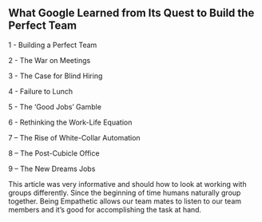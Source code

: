 ## What Google Learned from Its Quest to Build the Perfect Team ##

1 - Building a Perfect Team

2 - The War on Meetings

3 - The Case for Blind Hiring 

4 - Failure to Lunch

5 - The ‘Good Jobs’ Gamble

6 - Rethinking the Work-Life Equation

7 – The Rise of White-Collar Automation

8 – The Post-Cubicle Office

9 – The New Dreams Jobs

This article was very informative and should how to look at working with groups differently. Since the beginning of time humans naturally group together. Being Empathetic allows our team mates to listen to our team members and it’s good for accomplishing the task at hand.

